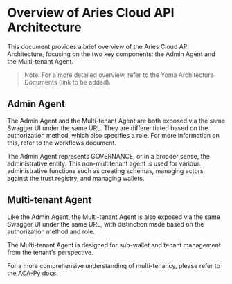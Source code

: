 # Overview of Aries Cloud API Architecture

This document provides a brief overview of the Aries Cloud API Architecture, focusing on the two key components: the Admin Agent and the Multi-tenant Agent.

> Note: For a more detailed overview, refer to the Yoma Architecture Documents (link to be added).

## Admin Agent

The Admin Agent and the Multi-tenant Agent are both exposed via the same Swagger UI under the same URL. They are differentiated based on the authorization method, which also specifies a role. For more information on this, refer to the workflows document.

The Admin Agent represents GOVERNANCE, or in a broader sense, the administrative entity. This non-multitenant agent is used for various administrative functions such as creating schemas, managing actors against the trust registry, and managing wallets.

## Multi-tenant Agent

Like the Admin Agent, the Multi-tenant Agent is also exposed via the same Swagger UI under the same URL, with distinction made based on the authorization method and role.

The Multi-tenant Agent is designed for sub-wallet and tenant management from the tenant's perspective.

For a more comprehensive understanding of multi-tenancy, please refer to the [ACA-Py docs](https://github.com/hyperledger/aries-cloudagent-python/blob/main/Multitenancy.md).
